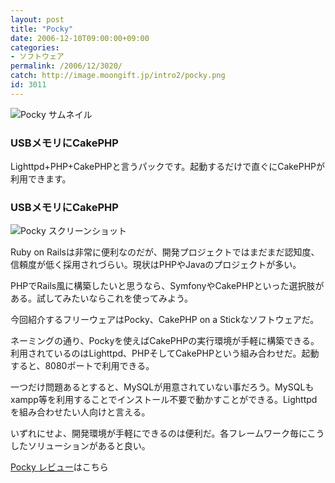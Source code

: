 ```yaml
---
layout: post
title: "Pocky"
date: 2006-12-10T09:00:00+09:00
categories:
- ソフトウェア
permalink: /2006/12/3020/
catch: http://image.moongift.jp/intro2/pocky.png
id: 3011
---
```

 ![Pocky サムネイル](http://image.moongift.jp/intro2/pocky.t.png "Pocky サムネイル")
  

### USBメモリにCakePHP
  
Lighttpd+PHP+CakePHPと言うパックです。起動するだけで直ぐにCakePHPが利用できます。  
<!--more-->  

### USBメモリにCakePHP
  

![Pocky スクリーンショット](http://image.moongift.jp/intro2/pocky.png "Pocky スクリーンショット")

  

Ruby on Railsは非常に便利なのだが、開発プロジェクトではまだまだ認知度、信頼度が低く採用されづらい。現状はPHPやJavaのプロジェクトが多い。

  

PHPでRails風に構築したいと思うなら、SymfonyやCakePHPといった選択肢がある。試してみたいならこれを使ってみよう。

  

今回紹介するフリーウェアはPocky、CakePHP on a Stickなソフトウェアだ。

  

ネーミングの通り、Pockyを使えばCakePHPの実行環境が手軽に構築できる。利用されているのはLighttpd、PHPそしてCakePHPという組み合わせだ。起動すると、8080ポートで利用できる。

  

一つだけ問題あるとすると、MySQLが用意されていない事だろう。MySQLもxampp等を利用することでインストール不要で動かすことができる。Lighttpdを組み合わせたい人向けと言える。

  

いずれにせよ、開発環境が手軽にできるのは便利だ。各フレームワーク毎にこうしたソリューションがあると良い。

  

[Pocky レビュー](http://fw.moongift.jp/review/i-3021.html)はこちら

